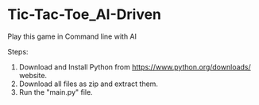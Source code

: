 # Tic-Tac-Toe_AI-Driven

Play this game in Command line with AI

Steps:
1. Download and Install Python from https://www.python.org/downloads/ website.
2. Download all files as zip and extract them.
3. Run the "main.py" file.
